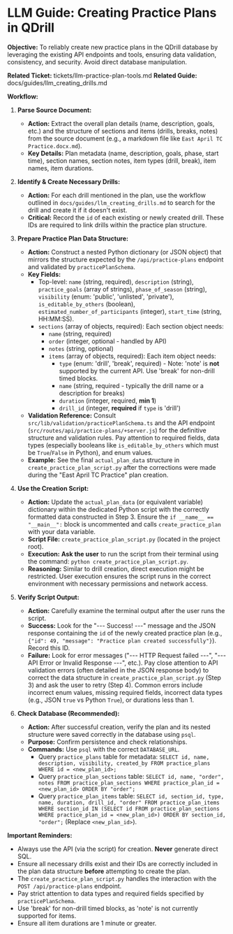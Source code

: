# LLM Guide: Creating Practice Plans in QDrill

**Objective:** To reliably create new practice plans in the QDrill database by leveraging the existing API endpoints and tools, ensuring data validation, consistency, and security. Avoid direct database manipulation.

**Related Ticket:** tickets/llm-practice-plan-tools.md
**Related Guide:** docs/guides/llm_creating_drills.md

**Workflow:**

1.  **Parse Source Document:**

    - **Action:** Extract the overall plan details (name, description, goals, etc.) and the structure of sections and items (drills, breaks, notes) from the source document (e.g., a markdown file like `East April TC Practice.docx.md`).
    - **Key Details:** Plan metadata (name, description, goals, phase, start time), section names, section notes, item types (drill, break), item names, item durations.

2.  **Identify & Create Necessary Drills:**

    - **Action:** For each drill mentioned in the plan, use the workflow outlined in `docs/guides/llm_creating_drills.md` to search for the drill and create it if it doesn't exist.
    - **Critical:** Record the `id` of each existing or newly created drill. These IDs are required to link drills within the practice plan structure.

3.  **Prepare Practice Plan Data Structure:**

    - **Action:** Construct a nested Python dictionary (or JSON object) that mirrors the structure expected by the `/api/practice-plans` endpoint and validated by `practicePlanSchema`.
    - **Key Fields:**
      - Top-level: `name` (string, required), `description` (string), `practice_goals` (array of strings), `phase_of_season` (string), `visibility` (enum: 'public', 'unlisted', 'private'), `is_editable_by_others` (boolean), `estimated_number_of_participants` (integer), `start_time` (string, HH:MM:SS).
      - `sections` (array of objects, required): Each section object needs:
        - `name` (string, required)
        - `order` (integer, optional - handled by API)
        - `notes` (string, optional)
        - `items` (array of objects, required): Each item object needs:
          - `type` (enum: 'drill', 'break', required) - Note: 'note' is **not** supported by the current API. Use 'break' for non-drill timed blocks.
          - `name` (string, required - typically the drill name or a description for breaks)
          - `duration` (integer, required, **min 1**)
          - `drill_id` (integer, **required** if `type` is 'drill')
    - **Validation Reference:** Consult `src/lib/validation/practicePlanSchema.ts` and the API endpoint (`src/routes/api/practice-plans/+server.js`) for the definitive structure and validation rules. Pay attention to required fields, data types (especially booleans like `is_editable_by_others` which must be `True`/`False` in Python), and enum values.
    - **Example:** See the final `actual_plan_data` structure in `create_practice_plan_script.py` after the corrections were made during the "East April TC Practice" plan creation.

4.  **Use the Creation Script:**

    - **Action:** Update the `actual_plan_data` (or equivalent variable) dictionary within the dedicated Python script with the correctly formatted data constructed in Step 3. Ensure the `if __name__ == "__main__":` block is uncommented and calls `create_practice_plan` with your data variable.
    - **Script File:** `create_practice_plan_script.py` (located in the project root).
    - **Execution:** **Ask the user** to run the script from their terminal using the command: `python create_practice_plan_script.py`.
    - **Reasoning:** Similar to drill creation, direct execution might be restricted. User execution ensures the script runs in the correct environment with necessary permissions and network access.

5.  **Verify Script Output:**

    - **Action:** Carefully examine the terminal output after the user runs the script.
    - **Success:** Look for the "--- Success! ---" message and the JSON response containing the `id` of the newly created practice plan (e.g., `{"id": 49, "message": "Practice plan created successfully"}`). Record this ID.
    - **Failure:** Look for error messages ("--- HTTP Request failed ---", "--- API Error or Invalid Response ---", etc.). Pay close attention to API validation errors (often detailed in the JSON response body) to correct the data structure in `create_practice_plan_script.py` (Step 3) and ask the user to retry (Step 4). Common errors include incorrect enum values, missing required fields, incorrect data types (e.g., JSON `true` vs Python `True`), or durations less than 1.

6.  **Check Database (Recommended):**
    - **Action:** After successful creation, verify the plan and its nested structure were saved correctly in the database using `psql`.
    - **Purpose:** Confirm persistence and check relationships.
    - **Commands:** Use `psql` with the correct `DATABASE_URL`.
      - Query `practice_plans` table for metadata: `SELECT id, name, description, visibility, created_by FROM practice_plans WHERE id = <new_plan_id>;`
      - Query `practice_plan_sections` table: `SELECT id, name, "order", notes FROM practice_plan_sections WHERE practice_plan_id = <new_plan_id> ORDER BY "order";`
      - Query `practice_plan_items` table: `SELECT id, section_id, type, name, duration, drill_id, "order" FROM practice_plan_items WHERE section_id IN (SELECT id FROM practice_plan_sections WHERE practice_plan_id = <new_plan_id>) ORDER BY section_id, "order";` (Replace `<new_plan_id>`).

**Important Reminders:**

- Always use the API (via the script) for creation. **Never** generate direct SQL.
- Ensure all necessary drills exist and their IDs are correctly included in the plan data structure **before** attempting to create the plan.
- The `create_practice_plan_script.py` handles the interaction with the `POST /api/practice-plans` endpoint.
- Pay strict attention to data types and required fields specified by `practicePlanSchema`.
- Use 'break' for non-drill timed blocks, as 'note' is not currently supported for items.
- Ensure all item durations are 1 minute or greater.
